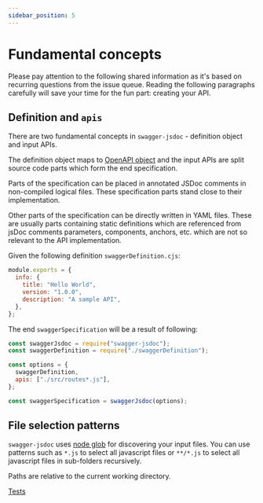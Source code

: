 ```yaml
---
sidebar_position: 5
---
```


# Fundamental concepts

Please pay attention to the following shared information as it's based on recurring questions from the issue queue. Reading the following paragraphs carefully will save your time for the fun part: creating your API.

## Definition and `apis`

There are two fundamental concepts in `swagger-jsdoc` - definition object and input APIs.

The definition object maps to [OpenAPI object](https://swagger.io/specification/#oasObject) and the input APIs are split source code parts which form the end specification.

Parts of the specification can be placed in annotated JSDoc comments in non-compiled logical files. These specification parts stand close to their implementation.

Other parts of the specification can be directly written in YAML files. These are usually parts containing static definitions which are referenced from jsDoc comments parameters, components, anchors, etc. which are not so relevant to the API implementation.

Given the following definition `swaggerDefinition.cjs`:

```javascript
module.exports = {
  info: {
    title: "Hello World",
    version: "1.0.0",
    description: "A sample API",
  },
};
```

The end `swaggerSpecification` will be a result of following:

```javascript
const swaggerJsdoc = require("swagger-jsdoc");
const swaggerDefinition = require("./swaggerDefinition");

const options = {
  swaggerDefinition,
  apis: ["./src/routes*.js"],
};

const swaggerSpecification = swaggerJsdoc(options);
```

## File selection patterns

`swagger-jsdoc` uses [node glob](https://github.com/isaacs/node-glob) for discovering your input files. You can use patterns such as `*.js` to select all javascript files or `**/*.js` to select all javascript files in sub-folders recursively.

Paths are relative to the current working directory.

[Tests](https://github.com/Surnet/swagger-jsdoc/tree/v6/test)
